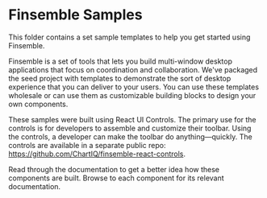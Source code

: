 #  Finsemble Samples

This folder contains a set sample templates to help you get started using Finsemble. 

Finsemble is a set of tools that lets you build multi-window desktop applications that focus on coordination and collaboration. We've packaged the seed project with templates to demonstrate the sort of desktop experience that you can deliver to your users. You can use these templates wholesale or can use them as customizable building blocks to design your own components. 

These samples were built using React UI Controls. The primary use for the controls is for developers to assemble and customize their toolbar. Using the controls, a developer can make the toolbar do anything&mdash;quickly. The controls are available in a separate public repo: https://github.com/ChartIQ/finsemble-react-controls. 

Read through the documentation to get a better idea how these components are built. Browse to each component for its relevant documentation. 


